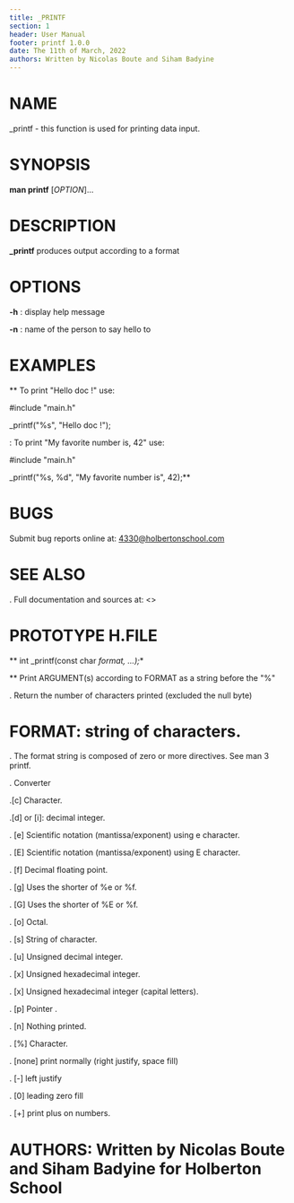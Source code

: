 ```yaml
---
title: _PRINTF
section: 1
header: User Manual
footer: printf 1.0.0
date: The 11th of March, 2022
authors: Written by Nicolas Boute and Siham Badyine
---
```


# NAME
_printf - this function is used for printing data input.

# SYNOPSIS
**man printf** [*OPTION*]...

# DESCRIPTION
**_printf** produces output according to a format
 

# OPTIONS
**-h** 
: display help message

**-n** 
: name of the person to say hello to


# EXAMPLES

** To print "Hello doc !" use:

#include "main.h"

_printf("%s", "Hello doc !");

: To print "My favorite number is, 42" use:

#include "main.h"

_printf("%s, %d", "My favorite number is", 42);**



# BUGS
Submit bug reports online at: <4330@holbertonschool.com>

# SEE ALSO
. Full documentation and sources at: <>



# PROTOTYPE H.FILE

** int _printf(const char *format, ...);**

** Print ARGUMENT(s) according to FORMAT as a string before the "%"

. Return the number of characters printed (excluded the null byte)

# FORMAT: string of characters.
. The format string is composed of zero or more directives. See man 3 printf.

. Converter

 .[c] Character.

 .[d] or [i]: decimal integer.
 
. [e] Scientific notation (mantissa/exponent) using e character.

. [E] Scientific notation (mantissa/exponent) using E character.

. [f] Decimal floating point.

. [g] Uses the shorter of %e or %f.

. [G] Uses the shorter of %E or %f.

. [o] Octal.

. [s] String of character.

. [u] Unsigned decimal integer.

. [x] Unsigned hexadecimal integer.

. [x] Unsigned hexadecimal integer (capital letters).

. [p] Pointer .

. [n] Nothing printed.

. [%] Character.

. [none] print normally (right justify, space fill)

. [-] left justify

. [0] leading zero fill

. [+] print plus on numbers.

# AUTHORS: Written by Nicolas Boute and Siham Badyine for Holberton School

